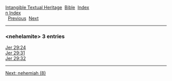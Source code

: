 [Intangible Textual Heritage](../../index)  [Bible](../index) 
[Index](index)   
[n Index](_n_)  
  [Previous](c07778)  [Next](c07780) 

------------------------------------------------------------------------

### &lt;nehelamite&gt; 3 entries

[Jer 29:24](../kjv/jer029.htm#024)  
[Jer 29:31](../kjv/jer029.htm#031)  
[Jer 29:32](../kjv/jer029.htm#032)  

------------------------------------------------------------------------

[Next: nehemiah (8)](c07780)

